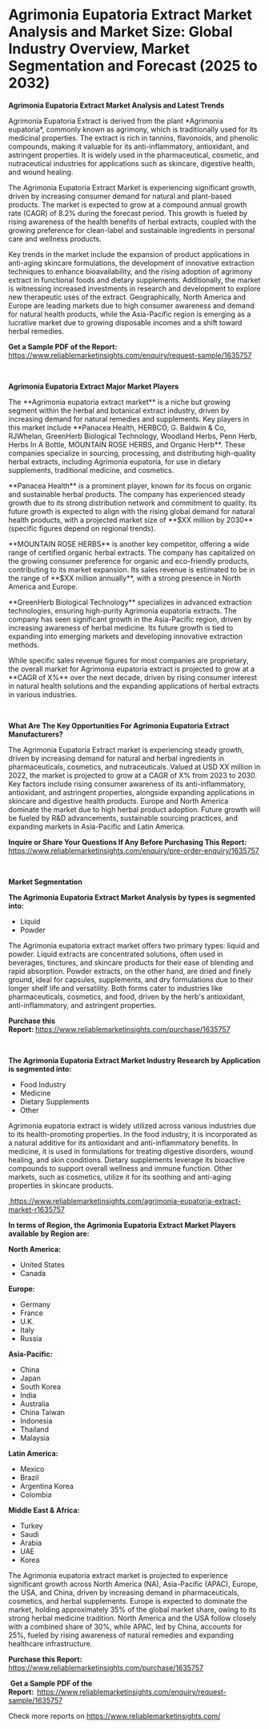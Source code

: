 <p><h1>Agrimonia Eupatoria Extract Market Analysis and Market Size: Global Industry Overview, Market Segmentation and Forecast (2025 to 2032)</h1></p><p><strong>Agrimonia Eupatoria Extract Market Analysis and Latest Trends</strong></p>
<p><p>Agrimonia Eupatoria Extract is derived from the plant *Agrimonia eupatoria*, commonly known as agrimony, which is traditionally used for its medicinal properties. The extract is rich in tannins, flavonoids, and phenolic compounds, making it valuable for its anti-inflammatory, antioxidant, and astringent properties. It is widely used in the pharmaceutical, cosmetic, and nutraceutical industries for applications such as skincare, digestive health, and wound healing.</p><p>The Agrimonia Eupatoria Extract Market is experiencing significant growth, driven by increasing consumer demand for natural and plant-based products. The market is expected to grow at a compound annual growth rate (CAGR) of 8.2% during the forecast period. This growth is fueled by rising awareness of the health benefits of herbal extracts, coupled with the growing preference for clean-label and sustainable ingredients in personal care and wellness products.</p><p>Key trends in the market include the expansion of product applications in anti-aging skincare formulations, the development of innovative extraction techniques to enhance bioavailability, and the rising adoption of agrimony extract in functional foods and dietary supplements. Additionally, the market is witnessing increased investments in research and development to explore new therapeutic uses of the extract. Geographically, North America and Europe are leading markets due to high consumer awareness and demand for natural health products, while the Asia-Pacific region is emerging as a lucrative market due to growing disposable incomes and a shift toward herbal remedies.</p></p>
<p><strong>Get a Sample PDF of the Report:&nbsp;</strong> <a href="https://www.reliablemarketinsights.com/enquiry/request-sample/1635757?utm_campaign=2110&utm_medium=2&utm_source=Github&utm_content=ia&utm_term=25012025&utm_id=agrimonia-eupatoria-extract">https://www.reliablemarketinsights.com/enquiry/request-sample/1635757</a></p>
<p>&nbsp;</p>
<p><strong>Agrimonia Eupatoria Extract Major Market Players</strong></p>
<p><p>The **Agrimonia eupatoria extract market** is a niche but growing segment within the herbal and botanical extract industry, driven by increasing demand for natural remedies and supplements. Key players in this market include **Panacea Health, HERBCO, G. Baldwin & Co, RJWhelan, GreenHerb Biological Technology, Woodland Herbs, Penn Herb, Herbs In A Bottle, MOUNTAIN ROSE HERBS, and Organic Herb**. These companies specialize in sourcing, processing, and distributing high-quality herbal extracts, including Agrimonia eupatoria, for use in dietary supplements, traditional medicine, and cosmetics.</p><p>**Panacea Health** is a prominent player, known for its focus on organic and sustainable herbal products. The company has experienced steady growth due to its strong distribution network and commitment to quality. Its future growth is expected to align with the rising global demand for natural health products, with a projected market size of **$XX million by 2030** (specific figures depend on regional trends).</p><p>**MOUNTAIN ROSE HERBS** is another key competitor, offering a wide range of certified organic herbal extracts. The company has capitalized on the growing consumer preference for organic and eco-friendly products, contributing to its market expansion. Its sales revenue is estimated to be in the range of **$XX million annually**, with a strong presence in North America and Europe.</p><p>**GreenHerb Biological Technology** specializes in advanced extraction technologies, ensuring high-purity Agrimonia eupatoria extracts. The company has seen significant growth in the Asia-Pacific region, driven by increasing awareness of herbal medicine. Its future growth is tied to expanding into emerging markets and developing innovative extraction methods.</p><p>While specific sales revenue figures for most companies are proprietary, the overall market for Agrimonia eupatoria extract is projected to grow at a **CAGR of X%** over the next decade, driven by rising consumer interest in natural health solutions and the expanding applications of herbal extracts in various industries.</p></p>
<p>&nbsp;</p>
<p><strong>What Are The Key Opportunities For Agrimonia Eupatoria Extract Manufacturers?</strong></p>
<p><p>The Agrimonia Eupatoria Extract market is experiencing steady growth, driven by increasing demand for natural and herbal ingredients in pharmaceuticals, cosmetics, and nutraceuticals. Valued at USD XX million in 2022, the market is projected to grow at a CAGR of X% from 2023 to 2030. Key factors include rising consumer awareness of its anti-inflammatory, antioxidant, and astringent properties, alongside expanding applications in skincare and digestive health products. Europe and North America dominate the market due to high herbal product adoption. Future growth will be fueled by R&D advancements, sustainable sourcing practices, and expanding markets in Asia-Pacific and Latin America.</p></p>
<p><strong>Inquire or Share Your Questions If Any Before Purchasing This Report:</strong> <a href="https://www.reliablemarketinsights.com/enquiry/pre-order-enquiry/1635757?utm_campaign=2110&utm_medium=2&utm_source=Github&utm_content=ia&utm_term=25012025&utm_id=agrimonia-eupatoria-extract">https://www.reliablemarketinsights.com/enquiry/pre-order-enquiry/1635757</a></p>
<p>&nbsp;</p>
<p><strong>Market Segmentation</strong></p>
<p><strong>The Agrimonia Eupatoria Extract Market Analysis by types is segmented into:</strong></p>
<p><ul><li>Liquid</li><li>Powder</li></ul></p>
<p><p>The Agrimonia eupatoria extract market offers two primary types: liquid and powder. Liquid extracts are concentrated solutions, often used in beverages, tinctures, and skincare products for their ease of blending and rapid absorption. Powder extracts, on the other hand, are dried and finely ground, ideal for capsules, supplements, and dry formulations due to their longer shelf life and versatility. Both forms cater to industries like pharmaceuticals, cosmetics, and food, driven by the herb's antioxidant, anti-inflammatory, and astringent properties.</p></p>
<p><strong>Purchase this Report:&nbsp;</strong><a href="https://www.reliablemarketinsights.com/purchase/1635757?utm_campaign=2110&utm_medium=2&utm_source=Github&utm_content=ia&utm_term=25012025&utm_id=agrimonia-eupatoria-extract">https://www.reliablemarketinsights.com/purchase/1635757</a></p>
<p>&nbsp;</p>
<p><strong>The Agrimonia Eupatoria Extract Market Industry Research by Application is segmented into:</strong></p>
<p><ul><li>Food Industry</li><li>Medicine</li><li>Dietary Supplements</li><li>Other</li></ul></p>
<p><p>Agrimonia eupatoria extract is widely utilized across various industries due to its health-promoting properties. In the food industry, it is incorporated as a natural additive for its antioxidant and anti-inflammatory benefits. In medicine, it is used in formulations for treating digestive disorders, wound healing, and skin conditions. Dietary supplements leverage its bioactive compounds to support overall wellness and immune function. Other markets, such as cosmetics, utilize it for its soothing and anti-aging properties in skincare products.</p></p>
<p><a href="https://www.reliablemarketinsights.com/agrimonia-eupatoria-extract-market-r1635757?utm_campaign=2110&utm_medium=2&utm_source=Github&utm_content=ia&utm_term=25012025&utm_id=agrimonia-eupatoria-extract">&nbsp;https://www.reliablemarketinsights.com/agrimonia-eupatoria-extract-market-r1635757</a></p>
<p><strong>In terms of Region, the Agrimonia Eupatoria Extract Market Players available by Region are:</strong></p>
<p>
    <p> <strong> North America: </strong>
        <ul>
            <li>United States</li>
            <li>Canada</li>
        </ul>
        </p> 
    <p> <strong> Europe: </strong>
        <ul>
            <li>Germany</li>
            <li>France</li>
            <li>U.K.</li>
            <li>Italy</li>
            <li>Russia</li>
        </ul>
        </p> 
    <p> <strong> Asia-Pacific: </strong>
        <ul>
            <li>China</li>
            <li>Japan</li>
            <li>South Korea</li>
            <li>India</li>
            <li>Australia</li>
            <li>China Taiwan</li>
            <li>Indonesia</li>
            <li>Thailand</li>
            <li>Malaysia</li>
        </ul>
        </p> 
    <p> <strong> Latin America: </strong>
        <ul>
            <li>Mexico</li>
            <li>Brazil</li>
            <li>Argentina Korea</li>
            <li>Colombia</li>
        </ul>
        </p> 
    <p> <strong> Middle East & Africa: </strong>
        <ul>
            <li>Turkey</li>
            <li>Saudi</li>
            <li>Arabia</li>
            <li>UAE</li>
            <li>Korea</li>
        </ul>
    </p>
    </p>
<p><p>The Agrimonia eupatoria extract market is projected to experience significant growth across North America (NA), Asia-Pacific (APAC), Europe, the USA, and China, driven by increasing demand in pharmaceuticals, cosmetics, and herbal supplements. Europe is expected to dominate the market, holding approximately 35% of the global market share, owing to its strong herbal medicine tradition. North America and the USA follow closely with a combined share of 30%, while APAC, led by China, accounts for 25%, fueled by rising awareness of natural remedies and expanding healthcare infrastructure.</p></p>
<p><strong>Purchase this Report: </strong><a href="https://www.reliablemarketinsights.com/purchase/1635757?utm_campaign=2110&utm_medium=2&utm_source=Github&utm_content=ia&utm_term=25012025&utm_id=agrimonia-eupatoria-extract">https://www.reliablemarketinsights.com/purchase/1635757</a></p>
<p>&nbsp;<strong>Get a Sample PDF of the Report:&nbsp;&nbsp;</strong><a href="https://www.reliablemarketinsights.com/enquiry/request-sample/1635757?utm_campaign=2110&utm_medium=2&utm_source=Github&utm_content=ia&utm_term=25012025&utm_id=agrimonia-eupatoria-extract">https://www.reliablemarketinsights.com/enquiry/request-sample/1635757</a></p>
<p><strong></strong></p>
<p>Check more reports on <a href="https://www.reliablemarketinsights.com/?utm_campaign=2110&utm_medium=2&utm_source=Github&utm_content=ia&utm_term=25012025&utm_id=agrimonia-eupatoria-extract">https://www.reliablemarketinsights.com/</a></p>